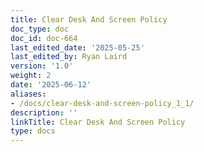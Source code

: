 ```yaml
---
title: Clear Desk And Screen Policy
doc_type: doc
doc_id: doc-664
last_edited_date: '2025-05-25'
last_edited_by: Ryan Laird
version: '1.0'
weight: 2
date: '2025-06-12'
aliases:
- /docs/clear-desk-and-screen-policy_1_1/
description: ''
linkTitle: Clear Desk And Screen Policy
type: docs
---
```


<!-- Unsupported block type: unsupported -->
